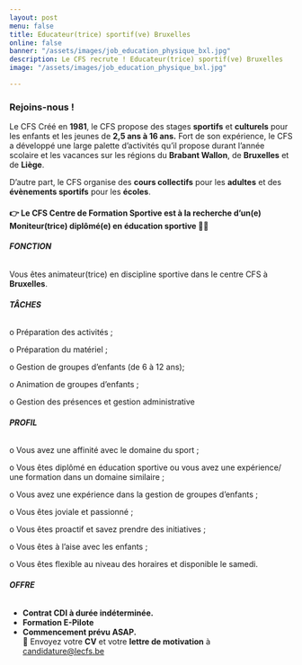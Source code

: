```yaml
---
layout: post
menu: false
title: Educateur(trice) sportif(ve) Bruxelles
online: false
banner: "/assets/images/job_education_physique_bxl.jpg"
description: Le CFS recrute ! Educateur(trice) sportif(ve) Bruxelles
image: "/assets/images/job_education_physique_bxl.jpg"

---
```

### Rejoins-nous !

Le CFS Créé en **1981**, le CFS propose des stages **sportifs** et **culturels** pour les enfants et les jeunes de **2,5 ans à 16 ans.** Fort de son expérience, le CFS a développé une large palette d’activités qu’il propose durant l’année scolaire et les vacances sur les régions du **Brabant Wallon**, de **Bruxelles** et de **Liège**.

D’autre part, le CFS organise des **cours collectifs** pour les **adultes** et des **évènements sportifs** pour les **écoles**.

#### 👉 Le CFS Centre de Formation Sportive est à la recherche d’un(e) **Moniteur(trice)** **diplômé(e) en éducation sportive** 🤸‍♀️

###### **FONCTION**

Vous êtes animateur(trice) en discipline sportive dans le centre CFS à **Bruxelles**.

###### **TÂCHES**

o Préparation des activités ;

o Préparation du matériel ;

o Gestion de groupes d’enfants (de 6 à 12 ans);

o Animation de groupes d’enfants ;

o Gestion des présences et gestion administrative

###### **PROFIL**

o Vous avez une affinité avec le domaine du sport ;

o Vous êtes diplômé en éducation sportive ou vous avez une expérience/ une formation dans un domaine similaire ;

o Vous avez une expérience dans la gestion de groupes d’enfants ;

o Vous êtes joviale et passionné ;

o Vous êtes proactif et savez prendre des initiatives ;

o Vous êtes à l’aise avec les enfants ;

o Vous êtes flexible au niveau des horaires et disponible le samedi.

###### **OFFRE**

* **Contrat CDI à durée indéterminée.**
* **Formation E-Pilote**
* **Commencement prévu ASAP.**  
  📩 Envoyez votre **CV** et votre **lettre de motivation** à [candidature@lecfs.be](mailto:morgane@lecfs.be)
